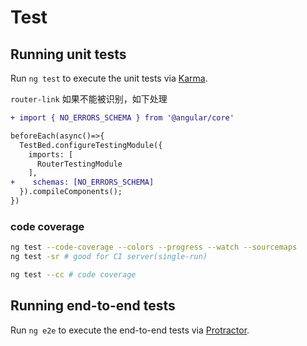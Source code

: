# Test

## Running unit tests

Run `ng test` to execute the unit tests via [Karma](https://karma-runner.github.io).

`router-link` 如果不能被识别，如下处理

```diff
+ import { NO_ERRORS_SCHEMA } from '@angular/core'

beforeEach(async()=>{
  TestBed.configureTestingModule({
    imports: [
      RouterTestingModule
    ],
+    schemas: [NO_ERRORS_SCHEMA]
  }).compileComponents();
})
```

### code coverage

```bash
ng test --code-coverage --colors --progress --watch --sourcemaps
ng test -sr # good for CI server(single-run)

ng test --cc # code coverage
```

## Running end-to-end tests

Run `ng e2e` to execute the end-to-end tests via [Protractor](http://www.protractortest.org/).

